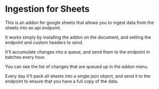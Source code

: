 # Ingestion for Sheets

This is an addon for google sheets that allows you to ingest data from the sheets into an api endpoint.

It works simply by installing the addon on the document, and setting the endpoint and custom headers to send.

It'll accumulate changes into a queue, and send them to the endpoint in batches every hour.

You can see the list of changes that are queued up in the addon menu.

Every day it'll pack all sheets into a single json object, and send it to the endpoint to ensure that you have a full copy of the data.